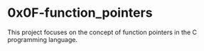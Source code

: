 # 0x0F-function_pointers

This project focuses on the concept of function pointers in the C programming language.
